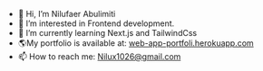 - 👋 Hi, I’m Nilufaer Abulimiti
- 👀 I’m interested in Frontend development.
- 🌱 I’m currently learning Next.js and TailwindCss
- 	:earth_americas:My portfolio is available at: [web-app-portfoli.herokuapp.com](https://web-app-portfoli.herokuapp.com)
- 📫 How to reach me: Nilux1026@gmail.com


<!---
Nilufar1026/Nilufar1026 is a ✨ special ✨ repository because its `README.md` (this file) appears on your GitHub profile.
You can click the Preview link to take a look at your changes.
--->
